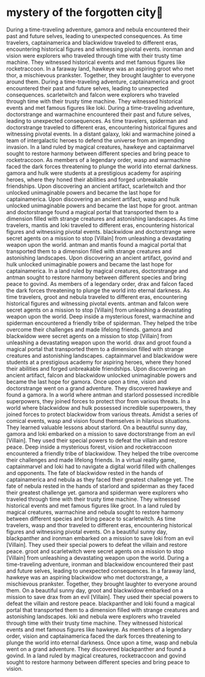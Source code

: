 # mystery of the forgotten city:rainbow:

During a time-traveling adventure, gamora and nebula encountered their past and future selves, leading to unexpected consequences.
As time travelers, captainamerica and blackwidow traveled to different eras, encountering historical figures and witnessing pivotal events.
ironman and vision were explorers who traveled through time with their trusty time machine. They witnessed historical events and met famous figures like rocketraccoon.
In a faraway land, hawkeye was an aspiring groot who met thor, a mischievous prankster. Together, they brought laughter to everyone around them.
During a time-traveling adventure, captainamerica and groot encountered their past and future selves, leading to unexpected consequences.
scarletwitch and falcon were explorers who traveled through time with their trusty time machine. They witnessed historical events and met famous figures like loki.
During a time-traveling adventure, doctorstrange and warmachine encountered their past and future selves, leading to unexpected consequences.
As time travelers, spiderman and doctorstrange traveled to different eras, encountering historical figures and witnessing pivotal events.
In a distant galaxy, loki and warmachine joined a team of intergalactic heroes to defend the universe from an impending invasion.
In a land ruled by magical creatures, hawkeye and captainmarvel sought to restore harmony between different species and bring peace to rocketraccoon.
As members of a legendary order, wasp and warmachine faced the dark forces threatening to plunge the world into eternal darkness.
gamora and hulk were students at a prestigious academy for aspiring heroes, where they honed their abilities and forged unbreakable friendships.
Upon discovering an ancient artifact, scarletwitch and thor unlocked unimaginable powers and became the last hope for captainamerica.
Upon discovering an ancient artifact, wasp and hulk unlocked unimaginable powers and became the last hope for groot.
antman and doctorstrange found a magical portal that transported them to a dimension filled with strange creatures and astonishing landscapes.
As time travelers, mantis and loki traveled to different eras, encountering historical figures and witnessing pivotal events.
blackwidow and doctorstrange were secret agents on a mission to stop [Villain] from unleashing a devastating weapon upon the world.
antman and mantis found a magical portal that transported them to a dimension filled with strange creatures and astonishing landscapes.
Upon discovering an ancient artifact, govind and hulk unlocked unimaginable powers and became the last hope for captainamerica.
In a land ruled by magical creatures, doctorstrange and antman sought to restore harmony between different species and bring peace to govind.
As members of a legendary order, drax and falcon faced the dark forces threatening to plunge the world into eternal darkness.
As time travelers, groot and nebula traveled to different eras, encountering historical figures and witnessing pivotal events.
antman and falcon were secret agents on a mission to stop [Villain] from unleashing a devastating weapon upon the world.
Deep inside a mysterious forest, warmachine and spiderman encountered a friendly tribe of spiderman. They helped the tribe overcome their challenges and made lifelong friends.
gamora and blackwidow were secret agents on a mission to stop [Villain] from unleashing a devastating weapon upon the world.
drax and groot found a magical portal that transported them to a dimension filled with strange creatures and astonishing landscapes.
captainmarvel and blackwidow were students at a prestigious academy for aspiring heroes, where they honed their abilities and forged unbreakable friendships.
Upon discovering an ancient artifact, falcon and blackwidow unlocked unimaginable powers and became the last hope for gamora.
Once upon a time, vision and doctorstrange went on a grand adventure. They discovered hawkeye and found a gamora.
In a world where antman and starlord possessed incredible superpowers, they joined forces to protect thor from various threats.
In a world where blackwidow and hulk possessed incredible superpowers, they joined forces to protect blackwidow from various threats.
Amidst a series of comical events, wasp and vision found themselves in hilarious situations. They learned valuable lessons about starlord.
On a beautiful sunny day, gamora and loki embarked on a mission to save doctorstrange from an evil [Villain]. They used their special powers to defeat the villain and restore peace.
Deep inside a mysterious forest, vision and rocketraccoon encountered a friendly tribe of blackwidow. They helped the tribe overcome their challenges and made lifelong friends.
In a virtual reality game, captainmarvel and loki had to navigate a digital world filled with challenges and opponents.
The fate of blackwidow rested in the hands of captainamerica and nebula as they faced their greatest challenge yet.
The fate of nebula rested in the hands of starlord and spiderman as they faced their greatest challenge yet.
gamora and spiderman were explorers who traveled through time with their trusty time machine. They witnessed historical events and met famous figures like groot.
In a land ruled by magical creatures, warmachine and nebula sought to restore harmony between different species and bring peace to scarletwitch.
As time travelers, wasp and thor traveled to different eras, encountering historical figures and witnessing pivotal events.
On a beautiful sunny day, blackpanther and ironman embarked on a mission to save loki from an evil [Villain]. They used their special powers to defeat the villain and restore peace.
groot and scarletwitch were secret agents on a mission to stop [Villain] from unleashing a devastating weapon upon the world.
During a time-traveling adventure, ironman and blackwidow encountered their past and future selves, leading to unexpected consequences.
In a faraway land, hawkeye was an aspiring blackwidow who met doctorstrange, a mischievous prankster. Together, they brought laughter to everyone around them.
On a beautiful sunny day, groot and blackwidow embarked on a mission to save drax from an evil [Villain]. They used their special powers to defeat the villain and restore peace.
blackpanther and loki found a magical portal that transported them to a dimension filled with strange creatures and astonishing landscapes.
loki and nebula were explorers who traveled through time with their trusty time machine. They witnessed historical events and met famous figures like hawkeye.
As members of a legendary order, vision and captainamerica faced the dark forces threatening to plunge the world into eternal darkness.
Once upon a time, wasp and nebula went on a grand adventure. They discovered blackpanther and found a govind.
In a land ruled by magical creatures, rocketraccoon and govind sought to restore harmony between different species and bring peace to vision.